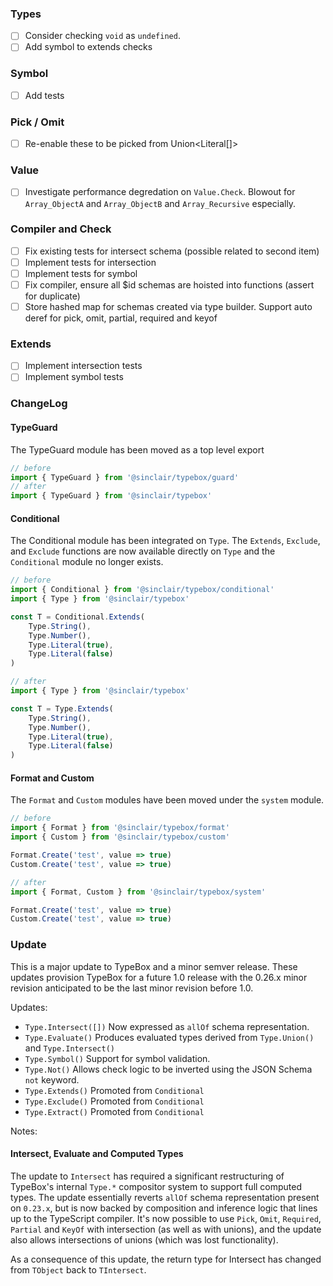 ### Types
- [ ] Consider checking `void` as `undefined`.
- [ ] Add symbol to extends checks

### Symbol

- [ ] Add tests

### Pick / Omit 
- [ ] Re-enable these to be picked from Union<Literal[]>

### Value
- [ ] Investigate performance degredation on `Value.Check`. Blowout for `Array_ObjectA` and `Array_ObjectB` and `Array_Recursive` especially.

### Compiler and Check

- [ ] Fix existing tests for intersect schema (possible related to second item)
- [ ] Implement tests for intersection
- [ ] Implement tests for symbol
- [ ] Fix compiler, ensure all $id schemas are hoisted into functions (assert for duplicate)
- [ ] Store hashed map for schemas created via type builder. Support auto deref for
      pick, omit, partial, required and keyof

### Extends 
- [ ] Implement intersection tests
- [ ] Implement symbol tests

### ChangeLog


#### TypeGuard

The TypeGuard module has been moved as a top level export

```typescript
// before
import { TypeGuard } from '@sinclair/typebox/guard'
// after
import { TypeGuard } from '@sinclair/typebox'
```

#### Conditional

The Conditional module has been integrated on `Type`. The `Extends`, `Exclude`, and `Exclude` functions are now available directly on `Type` and the `Conditional` module no longer exists.

```typescript
// before
import { Conditional } from '@sinclair/typebox/conditional'
import { Type } from '@sinclair/typebox'

const T = Conditional.Extends(
    Type.String(),
    Type.Number(),
    Type.Literal(true),
    Type.Literal(false)
)

// after
import { Type } from '@sinclair/typebox'

const T = Type.Extends(
    Type.String(),
    Type.Number(),
    Type.Literal(true),
    Type.Literal(false)
)
```

#### Format and Custom

The `Format` and `Custom` modules have been moved under the `system` module.

```typescript
// before
import { Format } from '@sinclair/typebox/format'
import { Custom } from '@sinclair/typebox/custom'

Format.Create('test', value => true)
Custom.Create('test', value => true)

// after
import { Format, Custom } from '@sinclair/typebox/system'

Format.Create('test', value => true)
Custom.Create('test', value => true)
```

### Update

This is a major update to TypeBox and a minor semver release. These updates provision TypeBox for a future 1.0 release with the 0.26.x minor revision anticipated to be the last minor revision before 1.0.

Updates:

- `Type.Intersect([])` Now expressed as `allOf` schema representation.
- `Type.Evaluate()` Produces evaluated types derived from `Type.Union()` and `Type.Intersect()`
- `Type.Symbol()` Support for symbol validation.
- `Type.Not()` Allows check logic to be inverted using the JSON Schema `not` keyword.
- `Type.Extends()` Promoted from `Conditional`
- `Type.Exclude()` Promoted from `Conditional`
- `Type.Extract()` Promoted from `Conditional`

Notes:

#### Intersect, Evaluate and Computed Types

The update to `Intersect` has required a significant restructuring of TypeBox's internal `Type.*` compositor system to support full computed types. The update essentially reverts `allOf` schema representation present on `0.23.x`, but is now backed by composition and inference logic that lines up to the TypeScript compiler. It's now possible to use `Pick`, `Omit`, `Required`, `Partial` and `KeyOf` with intersection (as well as with unions), and the update also allows intersections of unions (which was lost functionality).

As a consequence of this update, the return type for Intersect has changed from `TObject` back to `TIntersect`. 
